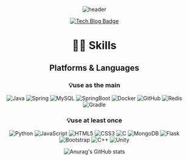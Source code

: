 <div align="center">

 ![header](https://capsule-render.vercel.app/api?type=shark?&color=_)
 
[![Tech Blog Badge](http://img.shields.io/badge/-Tech%20blog-black?style=for-the-badg&logo=Tistory&link=https://jkadv.tistory.com/)](https://jkadv.tistory.com/)

  # 👨‍💻 Skills
  ## Platforms & Languages
 ### 💡use as the main
![Java](https://img.shields.io/badge/Java-007396.svg?&style=for-the-badge&logo=Java&logoColor=white)
![Spring](https://img.shields.io/badge/Spring-6DB33F.svg?&style=for-the-badge&logo=Spring&logoColor=white)
![MySQL](https://img.shields.io/badge/MySQL-4479A1.svg?&style=for-the-badge&logo=MySQL&logoColor=white)
![SpringBoot](https://img.shields.io/badge/Spring_Boot-6DB33F.svg?&style=for-the-badge&logo=SpringBoot&logoColor=white)
![Docker](https://img.shields.io/badge/Docker-2496ED.svg?&style=for-the-badge&logo=Docker&logoColor=white)
![GitHub](https://img.shields.io/badge/GitHub-181717.svg?&style=for-the-badge&logo=GitHub&logoColor=white)
![Redis](https://img.shields.io/badge/Redis-DC382D.svg?&style=for-the-badge&logo=Redis&logoColor=white)
![Gradle](https://img.shields.io/badge/Gradle-02303A.svg?&style=for-the-badge&logo=Gradle&logoColor=white)


   ### 💡use at least once
![Python](https://img.shields.io/badge/Python-3776AB.svg?&style=for-the-badge&logo=Python&logoColor=white)
![JavaScript](https://img.shields.io/badge/JavaScript-F7DF1E.svg?&style=for-the-badge&logo=JavaScript&logoColor=white)
![HTML5](https://img.shields.io/badge/HTML5-E34F26.svg?&style=for-the-badge&logo=HTML5&logoColor=white)
![CSS3](https://img.shields.io/badge/CSS3-1572B6.svg?&style=for-the-badge&logo=CSS3&logoColor=white)
![C](https://img.shields.io/badge/C-A8B9CC.svg?&style=for-the-badge&logo=C&logoColor=white)
![MongoDB](https://img.shields.io/badge/MongoDB-47A248.svg?&style=for-the-badge&logo=MongoDB&logoColor=white)
![Flask](https://img.shields.io/badge/Flask-000000.svg?&style=for-the-badge&logo=Flask&logoColor=white)
![Bootstrap](https://img.shields.io/badge/Bootstrap-7952B3.svg?&style=for-the-badge&logo=Bootstrap&logoColor=white)
![C++](https://img.shields.io/badge/C++-00599C.svg?&style=for-the-badge&logo=C++&logoColor=white)
![Unity](https://img.shields.io/badge/Unity-A8B9CC.svg?&style=for-the-badge&logo=Unity&logoColor=white)
  
   
  
![Anurag's GitHub stats](https://github-readme-stats.vercel.app/api?username=jaekyeong1&show_icons=true&theme=blue-green)

 
</div>
